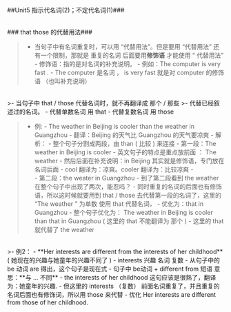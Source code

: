 ##Unit5 指示代名词(2)；不定代名词(1)###

<br/>
### that those 的代替用法###

>- 当句子中有名词重复时，可以用 “代替用法”。但是要用 “代替用法” 还有一个限制，那就是 重复的名词 后面要用**修饰语** 才能使用 “ 代替用法”
    - 修饰语：指的是对名词的补充说明。
        - 例如：The computer is very fast . 
            - The computer 是名词 ， is very fast 就是对 computer 的修饰语 （也叫补充说明）
<br/>
>- 当句子中 that / those 代替名词时，就不再翻译成 那个 / 那些
>- 代替已经叙述过的名词。
    - 代替单数名词 用 that
    - 代替复数名词 用 those
    
>- 例:
    - The weather in Beijing is cooler than the weather in Guangzhou
        - 翻译：Beijing 的天气比 Guangzhou 的天气要凉爽
        - 解析：
            - 整个句子分割成两段，由 than ( 比较 ) 来连接
            - 第一段：The weather in Beijing is cooler
                - 英文句子的特点是重点放前面 ： The weather
                - 然后后面在补充说明：in Beijing  其实就是修饰语，专门放在名词后面
                - cool 翻译为：凉爽。cooler 翻译为：比较凉爽
            - <br/>
            - 第二段：the weater in Guangzhou 
                - 到了第二段看到 the weather 在整个句子中出现了两次，能忍吗？
                - 同时重复的名词的后面也有修饰语，所以这时候就要用到 that / those 去代替第一段的名词了，这里的 “The weather ” 为单数 使用 that 代替名词，
                - 优化为：that in Guangzhou 
        - 整个句子优化为： The weather in Beijing is cooler than that in Guangzhou ( 这里的 that 不能翻译为 那个 )
            - 这里的 that 就代替了 the weather
            
<br/>
>- 例2：
    - **Her interests are different from the interests of her childhood** ( 她现在的兴趣与她童年的兴趣不同了 ) 
        - interests 兴趣 名词 复数
        - 从句子中的 be 动词 are 得出，这个句子是现在式
        - 句子中 be动词 + different from 短语 意思：**与 ... 不同**
        - the interests of her childhood 这句应该是很熟了，翻译为：她童年的兴趣.
            - 但这里的 interests （复数） 前面名词重复了，并且重复的名词后面也有修饰词，所以用 those 来代替
        - 优化 Her interests are different from those of her childhood.